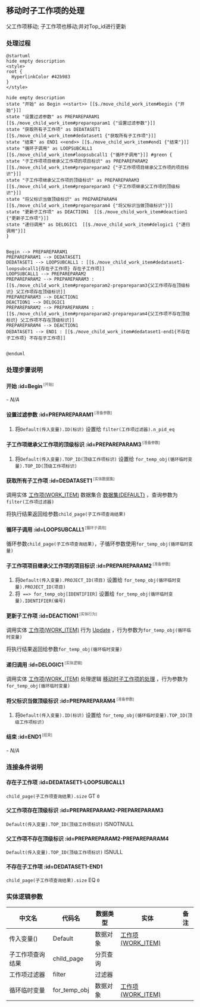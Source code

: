## 移动时子工作项的处理 <!-- {docsify-ignore-all} -->

   父工作项移动; 子工作项也移动;并对Top_id进行更新

### 处理过程

```plantuml
@startuml
hide empty description
<style>
root {
  HyperlinkColor #42b983
}
</style>

hide empty description
state "开始" as Begin <<start>> [[$./move_child_work_item#begin {"开始"}]]
state "设置过滤参数" as PREPAREPARAM1  [[$./move_child_work_item#prepareparam1 {"设置过滤参数"}]]
state "获取所有子工作项" as DEDATASET1  [[$./move_child_work_item#dedataset1 {"获取所有子工作项"}]]
state "结束" as END1 <<end>> [[$./move_child_work_item#end1 {"结束"}]]
state "循环子调用" as LOOPSUBCALL1  [[$./move_child_work_item#loopsubcall1 {"循环子调用"}]] #green {
state "子工作项项目继承父工作项的项目标识" as PREPAREPARAM2  [[$./move_child_work_item#prepareparam2 {"子工作项项目继承父工作项的项目标识"}]]
state "子工作项继承父工作项的顶级标识" as PREPAREPARAM3  [[$./move_child_work_item#prepareparam3 {"子工作项继承父工作项的顶级标识"}]]
state "将父标识当做顶级标识" as PREPAREPARAM4  [[$./move_child_work_item#prepareparam4 {"将父标识当做顶级标识"}]]
state "更新子工作项" as DEACTION1  [[$./move_child_work_item#deaction1 {"更新子工作项"}]]
state "递归调用" as DELOGIC1  [[$./move_child_work_item#delogic1 {"递归调用"}]]
}


Begin --> PREPAREPARAM1
PREPAREPARAM1 --> DEDATASET1
DEDATASET1 --> LOOPSUBCALL1 : [[$./move_child_work_item#dedataset1-loopsubcall1{存在子工作项} 存在子工作项]]
LOOPSUBCALL1 --> PREPAREPARAM2
PREPAREPARAM2 --> PREPAREPARAM3 : [[$./move_child_work_item#prepareparam2-prepareparam3{父工作项存在顶级标识} 父工作项存在顶级标识]]
PREPAREPARAM3 --> DEACTION1
DEACTION1 --> DELOGIC1
PREPAREPARAM2 --> PREPAREPARAM4 : [[$./move_child_work_item#prepareparam2-prepareparam4{父工作项不存在顶级标识} 父工作项不存在顶级标识]]
PREPAREPARAM4 --> DEACTION1
DEDATASET1 --> END1 : [[$./move_child_work_item#dedataset1-end1{不存在子工作项} 不存在子工作项]]


@enduml
```


### 处理步骤说明

#### 开始 :id=Begin<sup class="footnote-symbol"> <font color=gray size=1>[开始]</font></sup>



*- N/A*
#### 设置过滤参数 :id=PREPAREPARAM1<sup class="footnote-symbol"> <font color=gray size=1>[准备参数]</font></sup>



1. 将`Default(传入变量).ID(标识)` 设置给  `filter(工作项过滤器).n_pid_eq`

#### 子工作项继承父工作项的顶级标识 :id=PREPAREPARAM3<sup class="footnote-symbol"> <font color=gray size=1>[准备参数]</font></sup>



1. 将`Default(传入变量).TOP_ID(顶级工作项标识)` 设置给  `for_temp_obj(循环临时变量).TOP_ID(顶级工作项标识)`

#### 获取所有子工作项 :id=DEDATASET1<sup class="footnote-symbol"> <font color=gray size=1>[实体数据集]</font></sup>



调用实体 [工作项(WORK_ITEM)](module/ProjMgmt/work_item.md) 数据集合 [数据集(DEFAULT)](module/ProjMgmt/work_item#数据集合) ，查询参数为`filter(工作项过滤器)`

将执行结果返回给参数`child_page(子工作项查询结果)`

#### 循环子调用 :id=LOOPSUBCALL1<sup class="footnote-symbol"> <font color=gray size=1>[循环子调用]</font></sup>



循环参数`child_page(子工作项查询结果)`，子循环参数使用`for_temp_obj(循环临时变量)`
#### 子工作项项目继承父工作项的项目标识 :id=PREPAREPARAM2<sup class="footnote-symbol"> <font color=gray size=1>[准备参数]</font></sup>



1. 将`Default(传入变量).PROJECT_ID(项目)` 设置给  `for_temp_obj(循环临时变量).PROJECT_ID(项目)`
2. 将` ==> for_temp_obj[IDENTIFIER]` 设置给  `for_temp_obj(循环临时变量).IDENTIFIER(编号)`

#### 更新子工作项 :id=DEACTION1<sup class="footnote-symbol"> <font color=gray size=1>[实体行为]</font></sup>



调用实体 [工作项(WORK_ITEM)](module/ProjMgmt/work_item.md) 行为 [Update](module/ProjMgmt/work_item#行为) ，行为参数为`for_temp_obj(循环临时变量)`

将执行结果返回给参数`for_temp_obj(循环临时变量)`

#### 递归调用 :id=DELOGIC1<sup class="footnote-symbol"> <font color=gray size=1>[实体逻辑]</font></sup>



调用实体 [工作项(WORK_ITEM)](module/ProjMgmt/work_item.md) 处理逻辑 [移动时子工作项的处理]((module/ProjMgmt/work_item/logic/move_child_work_item.md)) ，行为参数为`for_temp_obj(循环临时变量)`

#### 将父标识当做顶级标识 :id=PREPAREPARAM4<sup class="footnote-symbol"> <font color=gray size=1>[准备参数]</font></sup>



1. 将`Default(传入变量).ID(标识)` 设置给  `for_temp_obj(循环临时变量).TOP_ID(顶级工作项标识)`

#### 结束 :id=END1<sup class="footnote-symbol"> <font color=gray size=1>[结束]</font></sup>



*- N/A*


### 连接条件说明
#### 存在子工作项 :id=DEDATASET1-LOOPSUBCALL1

`child_page(子工作项查询结果).size` GT `0`
#### 父工作项存在顶级标识 :id=PREPAREPARAM2-PREPAREPARAM3

`Default(传入变量).TOP_ID(顶级工作项标识)` ISNOTNULL
#### 父工作项不存在顶级标识 :id=PREPAREPARAM2-PREPAREPARAM4

`Default(传入变量).TOP_ID(顶级工作项标识)` ISNULL
#### 不存在子工作项 :id=DEDATASET1-END1

`child_page(子工作项查询结果).size` EQ `0`


### 实体逻辑参数

|    中文名   |    代码名    |  数据类型    |  实体   |备注 |
| --------| --------| -------- | -------- | --------   |
|传入变量(<i class="fa fa-check"/></i>)|Default|数据对象|[工作项(WORK_ITEM)](module/ProjMgmt/work_item.md)||
|子工作项查询结果|child_page|分页查询|||
|工作项过滤器|filter|过滤器|||
|循环临时变量|for_temp_obj|数据对象|[工作项(WORK_ITEM)](module/ProjMgmt/work_item.md)||
